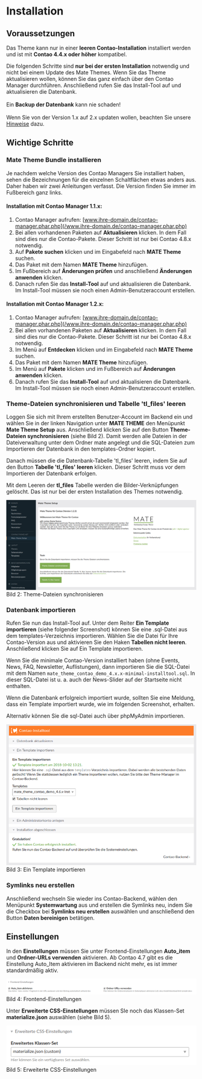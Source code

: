 
# Installation

## Voraussetzungen

Das Theme kann nur in einer **leeren Contao-Installation** installiert werden und ist mit **Contao 4.4.x oder höher** kompatibel.

<div class="info-box">
Die folgenden Schritte sind <strong>nur bei der ersten Installation</strong> notwendig und nicht bei einem Update des Mate Themes. Wenn Sie das Theme aktualisieren wollen, können Sie das ganz einfach über den Contao Manager durchführen. Anschließend rufen Sie das Install-Tool auf und aktualisieren die Datenbank. <br><br>Ein <strong>Backup der Datenbank</strong> kann nie schaden! <br><br>Wenn Sie von der Version 1.x auf 2.x updaten wollen, beachten Sie unsere <a href="#/mate_theme/mate-update-version-2.0">Hinweise</a> dazu.</div>

## Wichtige Schritte

### Mate Theme Bundle installieren

Je nachdem welche Version des Contao Managers Sie installiert haben, sehen die Bezeichnungen für die einzelnen
Schaltflächen etwas anders aus. Daher haben wir zwei Anleitungen verfasst. Die Version finden Sie immer im Fußbereich
ganz links.

#### Installation mit Contao Manager 1.1.x:
1. Contao Manager aufrufen: [www.ihre-domain.de/contao-manager.phar.php](/www.ihre-domain.de/contao-manager.phar.php)
2. Bei allen vorhandenen Paketen auf **Aktualisieren** klicken. In dem Fall sind dies nur die Contao-Pakete. 
Dieser Schritt ist nur bei Contao 4.8.x notwendig.
3. Auf **Pakete suchen** klicken und im Eingabefeld nach **MATE Theme** suchen.
4. Das Paket mit dem Namen **MATE Theme** hinzufügen.
5. Im Fußbereich auf **Änderungen prüfen** und anschließend **Änderungen anwenden** klicken.
6. Danach rufen Sie das **Install-Tool** auf und aktualisieren die Datenbank. 
Im Install-Tool müssen sie noch einen Admin-Benutzeraccount erstellen.

#### Installation mit Contao Manager 1.2.x:
1. Contao Manager aufrufen: [www.ihre-domain.de/contao-manager.phar.php](/www.ihre-domain.de/contao-manager.phar.php)
2. Bei allen vorhandenen Paketen auf **Aktualisieren** klicken. In dem Fall sind dies nur die Contao-Pakete. 
Dieser Schritt ist nur bei Contao 4.8.x notwendig.
3. Im Menü auf **Entdecken** klicken und im Eingabefeld nach **MATE Theme** suchen.
4. Das Paket mit dem Namen **MATE Theme** hinzufügen.
5. Im Menü auf **Pakete** klicken und im Fußbereich auf **Änderungen anwenden** klicken.
6. Danach rufen Sie das **Install-Tool** auf und aktualisieren die Datenbank. 
Im Install-Tool müssen sie noch einen Admin-Benutzeraccount erstellen.

### Theme-Dateien synchronisieren und Tabelle 'tl\_files' leeren

Loggen Sie sich mit Ihrem erstellten Benutzer-Account im Backend ein und wählen Sie in der linken Navigation unter **MATE THEME** den Menüpunkt **Mate Theme Setup** aus. Anschließend klicken Sie auf den Button **Theme-Dateien synchronisieren** \(siehe Bild 2\). Damit werden alle Dateien in der Dateiverwaltung unter dem Ordner mate angelegt und die SQL-Dateien zum Importieren der Datenbank in den templates-Ordner kopiert.

Danach müssen die die Datenbank-Tabelle 'tl\_files' leeren, indem Sie auf den Button **Tabelle 'tl\_files' leeren** klicken. Dieser Schritt muss vor dem Importieren der Datenbank erfolgen.

<div class="info-box">Mit dem Leeren der <strong>tl_files</strong> Tabelle werden die Bilder-Verknüpfungen gelöscht. Das ist nur bei der ersten Installation des Themes notwendig.</div>

![](../_images/mate-theme/dateien-synchronisieren.png)
Bild 2: Theme-Dateien synchronisieren

### Datenbank importieren

Rufen Sie nun das Install-Tool auf. Unter dem Reiter **Ein Template importieren** (siehe folgender Screenshot) können Sie eine .sql-Datei aus dem templates-Verzeichnis importieren. Wählen Sie die Datei für Ihre Contao-Version aus und aktivieren Sie den Haken **Tabellen nicht leeren**. Anschließend klicken Sie auf Ein Template importieren.

Wenn Sie die minimale Contao-Version installiert haben (ohne Events, News, FAQ, Newsletter, Auflistungen), dann importieren Sie die SQL-Datei mit dem Namen ``mate_theme_contao_demo_4.x.x-minimal-installtool.sql``. In dieser SQL-Datei ist u. a. auch der News-Slider auf der Startseite nicht enthalten.

Wenn die Datenbank erfolgreich importiert wurde, sollten Sie eine Meldung, dass ein Template importiert wurde, wie im folgenden Screenshot, erhalten.

Alternativ können Sie die sql-Datei auch über phpMyAdmin importieren.

![](../_images/mate-theme/template_importieren.png)
Bild 3: Ein Template importieren

### Symlinks neu erstellen

Anschließend wechseln Sie wieder ins Contao-Backend, wählen den Menüpunkt **Systemwartung** aus und erstellen die Symlinks neu, indem Sie die Checkbox bei **Symlinks neu erstellen** auswählen und anschließend den Button **Daten bereinigen** betätigen.

## Einstellungen

In den **Einstellungen** müssen Sie unter Frontend-Einstellungen **Auto\_item** und **Ordner-URLs verwenden** aktivieren. Ab Contao 4.7 gibt es die Einstellung Auto_Item aktivieren im Backend nicht mehr, es ist immer standardmäßig aktiv.

![](../_images/odd-theme/installation/odd_installation_schritt6_ordner_urls.png)
Bild 4: Frontend-Einstellungen

Unter **Erweiterte CSS-Einstellungen** müssen SIe noch das Klassen-Set **materialize.json** auswählen \(siehe Bild 5\).

![](../_images/mate-theme/advanced_classes_einstellungen.png)  
Bild 5: Erweiterte CSS-Einstellungen
